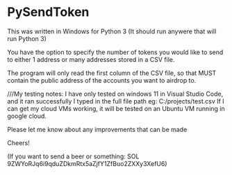 # PySendToken

This was written in Windows for Python 3 (It should run anywere that will run Python 3)

You have the option to specify the number of tokens you would like to send to either 1 address or many addresses stored in a CSV file.

The program will only read the first column of the CSV file, so that MUST contain the public address of the accounts you want to airdrop to.

///My testing notes:
I have only tested on windows 11 in Visual Studio Code, and it ran successfully
I typed in the full file path eg:  C:/projects/test.csv
If I can get my cloud VMs working, it will be tested on an Ubuntu VM running in google cloud.

Please let me know about any improvements that can be made

Cheers!

(If you want to send a beer or something:  SOL 9ZWYoRJq6i9qduZDkmRtx5aZjfY1ZfBuo2ZXXy3XefU6)
